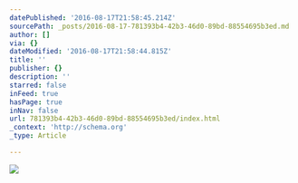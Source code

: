 ```yaml
---
datePublished: '2016-08-17T21:58:45.214Z'
sourcePath: _posts/2016-08-17-781393b4-42b3-46d0-89bd-88554695b3ed.md
author: []
via: {}
dateModified: '2016-08-17T21:58:44.815Z'
title: ''
publisher: {}
description: ''
starred: false
inFeed: true
hasPage: true
inNav: false
url: 781393b4-42b3-46d0-89bd-88554695b3ed/index.html
_context: 'http://schema.org'
_type: Article

---
```

![](https://the-grid-user-content.s3-us-west-2.amazonaws.com/5129fc24-7349-4af1-99d7-718ed08d4ecf.jpg)